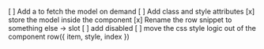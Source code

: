 [ ] Add a <PartialLoader/> to fetch the model on demand
[ ] Add class and style attributes
[x] store the model inside the component
[x] Rename the row snippet to something else -> slot
[ ] add disabled
[ ] move the css style logic out of the component row({ item, style, index })
